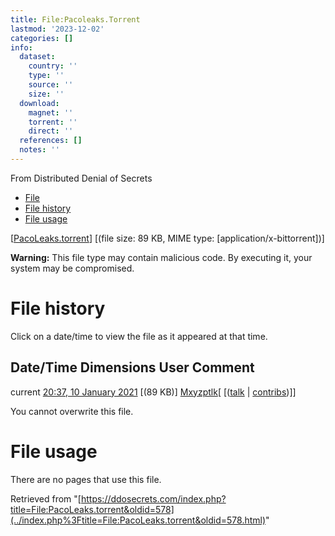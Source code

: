 ```yaml
---
title: File:Pacoleaks.Torrent
lastmod: '2023-12-02'
categories: []
info:
  dataset:
    country: ''
    type: ''
    source: ''
    size: ''
  download:
    magnet: ''
    torrent: ''
    direct: ''
  references: []
  notes: ''
---
```




From Distributed Denial of Secrets

- [File](./File:PacoLeaks.torrent.html#file)
- [File history](./File:PacoLeaks.torrent.html#filehistory)
- [File usage](./File:PacoLeaks.torrent.html#filelinks)

[[PacoLeaks.torrent](../images/0/05/PacoLeaks.torrent "PacoLeaks.torrent")]
‎[(file size: 89 KB, MIME type:
[application/x-bittorrent])]

**Warning:** This file type may contain malicious code. By executing it,
your system may be compromised.

# File history

Click on a date/time to view the file as it appeared at that time.

Date/Time Dimensions User Comment
---
current [20:37, 10 January 2021](../images/0/05/PacoLeaks.torrent) [(89 KB)] [Mxyzptlk](../index.php%3Ftitle=User:Mxyzptlk&action=edit&redlink=1.html "User:Mxyzptlk (page does not exist)")[ [([talk](../index.php%3Ftitle=User_talk:Mxyzptlk&action=edit&redlink=1.html "User talk:Mxyzptlk (page does not exist)") | [contribs](./Special:Contributions/Mxyzptlk.html "Special:Contributions/Mxyzptlk"))]]

You cannot overwrite this file.

# File usage

There are no pages that use this file.

Retrieved from
"[https://ddosecrets.com/index.php?title=File:PacoLeaks.torrent&oldid=578](../index.php%3Ftitle=File:PacoLeaks.torrent&oldid=578.html)"

